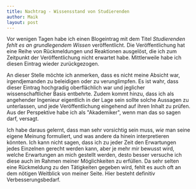```yaml
---
title: Nachtrag - Wissensstand von Studierenden
author: Maik
layout: post
---
```


Vor wenigen Tagen habe ich einen Blogeintrag mit dem Titel *Studierenden fehlt es an grundlegendem Wissen* veröffentlicht. Die Veröffentlichung hat eine Reihe von Rückmeldungen und Reaktionen ausgelöst, die ich zum Zeitpunkt der Veröffentlichung nicht erwartet habe. Mittlerweile habe ich diesen Eintrag wieder zurückgezogen.

An dieser Stelle möchte ich anmerken, dass es nicht meine Absicht war, irgendjemanden zu beleidigen oder zu verunglimpfen. Es ist wahr, dass dieser Eintrag hochgradig oberflächlich war und jeglicher wissenschaftlicher Basis entbehrte. Zudem kommt hinzu, dass ich als angehender Ingenieur eigentlich in der Lage sein sollte solche Aussagen zu unterlassen, und jede Veröffentlichung eingehend auf ihren Inhalt zu prüfen. Aus der Perspektive habe ich als "Akademiker", wenn man das so sagen darf, versagt.

Ich habe daraus gelernt, dass man sehr vorsichtig sein muss, *wie* man seine eigene Meinung formuliert, und was andere da hinein interpretieren könnten. Ich kann nicht sagen, dass ich zu jeder Zeit den Erwartungen jedes Einzelnen gerecht werden kann, aber je mehr mir bewusst wird, welche Erwartungen an mich gestellt werden, desto besser versuche ich diese auch im Rahmen meiner Möglichkeiten zu erfüllen. Da sehr selten eine Rückmeldung zu den Tätigkeiten gegeben wird, fehlt es auch oft an dem nötigen Weitblick von meiner Seite. Hier besteht definitiv Verbesserungsbedarf.